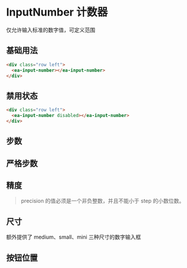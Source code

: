 <script setup>
import { onMounted } from 'vue'

onMounted(() => {
  import('../index.js')
  import('./index.scss')

})
</script>

# InputNumber 计数器

仅允许输入标准的数字值，可定义范围

## 基础用法

<div class="row left">
    <ea-input-number></ea-input-number>
</div>

```html
<div class="row left">
  <ea-input-number></ea-input-number>
</div>
```

## 禁用状态

<div class="row left">
    <ea-input-number disabled></ea-input-number>
</div>

```html
<div class="row left">
  <ea-input-number disabled></ea-input-number>
</div>
```

## 步数

## 严格步数

## 精度

> precision 的值必须是一个非负整数，并且不能小于 step 的小数位数。

## 尺寸

额外提供了 medium、small、mini 三种尺寸的数字输入框

## 按钮位置
